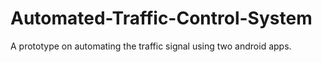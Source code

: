 # Automated-Traffic-Control-System


A prototype on automating the traffic signal using two android apps.
